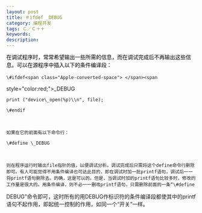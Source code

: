```yaml
---
layout: post
title: ＃ifdef _DEBUG
category: 编程开发
tags: Ｃ／Ｃ＋＋
keywords: 
description: 
---
```


<span class="Apple-style-span"
style="widows:2;text-transform:none;text-indent:0px;display:inline !important;font:14px/21px verdana, 'courier new';white-space:normal;orphans:2;float:none;letter-spacing:normal;color:#000000;word-spacing:0px;-webkit-text-size-adjust:auto;-webkit-text-stroke-width:0px;">在调试程序时，常常希望输出一些所需的信息，而在调试完成后不再输出这些信息。可以在源程序中插入以下的条件编译段：</span>

    \#ifdef<span class="Apple-converted-space"> </span><span
style="color:red;">\_DEBUG</span>

    print ("device\_open(%p)\\n", file);

    \#endif

    

    如果在它的前面有以下命令行：

    \#define \_DEBUG

    

    则在程序运行时输出file指针的值，以便调试分析。调试完成后只需将这个define命令行删除即可。有人可能觉得不用条件编译也可达此目的，即在调试时加一批printf语句，调试后一一将printf语句删除去。的确，这是可以的。但是，当调试时加的printf语句比较多时，修改的工作量是很大的。用条件编译，则不必一一删改printf语句，只需删除前面的一条“\#define
DEBUG”命令即可，这时所有的用DEBUG作标识符的条件编译段都使其中的printf语句不起作用，即起统一控制的作用，如同一个“开关”一样。







